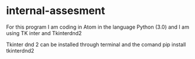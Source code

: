 # internal-assesment 

For this program I am coding in Atom in the language Python (3.0) and I am using TK inter and Tkinterdnd2

Tkinter dnd 2 can be installed through terminal and the comand
pip install tkinterdnd2

